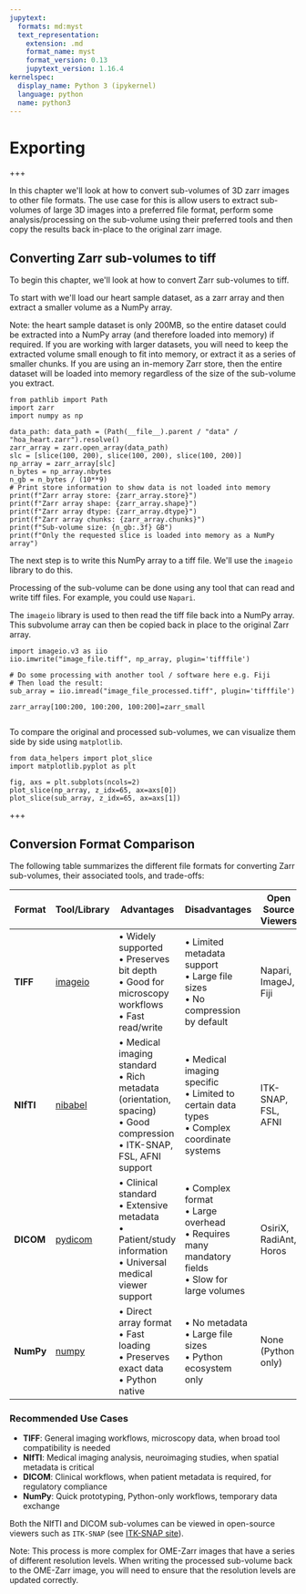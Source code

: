 ```yaml
---
jupytext:
  formats: md:myst
  text_representation:
    extension: .md
    format_name: myst
    format_version: 0.13
    jupytext_version: 1.16.4
kernelspec:
  display_name: Python 3 (ipykernel)
  language: python
  name: python3
---
```


# Exporting

+++

In this chapter we'll look at how to convert sub-volumes of 3D zarr images to other file formats.
The use case for this is allow users to extract sub-volumes of large 3D images into a preferred file format, perform some analysis/processing on the sub-volume using their preferred tools and then copy the results back in-place to the original zarr image.

## Converting Zarr sub-volumes to tiff

To begin this chapter, we'll look at how to convert Zarr sub-volumes to tiff.

To start with we'll load our heart sample dataset, as a zarr array and then extract a smaller volume as a NumPy array.

Note: the heart sample dataset is only 200MB, so the entire dataset could be extracted into a NumPy array (and therefore loaded into memory) if required.
If you are working with larger datasets, you will need to keep the extracted volume small enough to fit into memory, or extract it as a series of smaller chunks.
If you are using an in-memory Zarr store, then the entire dataset will be loaded into memory regardless of the size of the sub-volume you extract.

```{code-cell} ipython3
from pathlib import Path
import zarr
import numpy as np

data_path: data_path = (Path(__file__).parent / "data" / "hoa_heart.zarr").resolve()
zarr_array = zarr.open_array(data_path)
slc = [slice(100, 200), slice(100, 200), slice(100, 200)]
np_array = zarr_array[slc]
n_bytes = np_array.nbytes  
n_gb = n_bytes / (10**9)
# Print store information to show data is not loaded into memory
print(f"Zarr array store: {zarr_array.store}")
print(f"Zarr array shape: {zarr_array.shape}")
print(f"Zarr array dtype: {zarr_array.dtype}")
print(f"Zarr array chunks: {zarr_array.chunks}")
print(f"Sub-volume size: {n_gb:.3f} GB")
print(f"Only the requested slice is loaded into memory as a NumPy array")
```

The next step is to write this NumPy array to a tiff file.
We'll use the `imageio` library to do this.

Processing of the sub-volume can be done using any tool that can read and write tiff files.
For example, you could use `Napari`.

The `imageio` library is used to then read the tiff file back into a NumPy array.
This subvolume array can then be copied back in place to the original Zarr array.

```{code-cell} ipython3
import imageio.v3 as iio
iio.imwrite("image_file.tiff", np_array, plugin='tifffile')

# Do some processing with another tool / software here e.g. Fiji
# Then load the result:
sub_array = iio.imread("image_file_processed.tiff", plugin='tifffile')

zarr_array[100:200, 100:200, 100:200]=zarr_small


```

To compare the original and processed sub-volumes, we can visualize them side by side using `matplotlib`.

```{code-cell} ipython3
from data_helpers import plot_slice
import matplotlib.pyplot as plt

fig, axs = plt.subplots(ncols=2)
plot_slice(np_array, z_idx=65, ax=axs[0])
plot_slice(sub_array, z_idx=65, ax=axs[1])
```

+++

## Conversion Format Comparison

The following table summarizes the different file formats for converting Zarr sub-volumes, their associated tools, and trade-offs:

| Format | Tool/Library | Advantages | Disadvantages | Open Source Viewers |
|--------|--------------|------------|---------------|---------------------|
| **TIFF** | [imageio](https://imageio.readthedocs.io/) | • Widely supported<br>• Preserves bit depth<br>• Good for microscopy workflows<br>• Fast read/write | • Limited metadata support<br>• Large file sizes<br>• No compression by default | Napari, ImageJ, Fiji |
| **NIfTI** | [nibabel](https://nipy.org/nibabel/) | • Medical imaging standard<br>• Rich metadata (orientation, spacing)<br>• Good compression<br>• ITK-SNAP, FSL, AFNI support | • Medical imaging specific<br>• Limited to certain data types<br>• Complex coordinate systems | ITK-SNAP, FSL, AFNI |
| **DICOM** | [pydicom](https://pydicom.github.io/) | • Clinical standard<br>• Extensive metadata<br>• Patient/study information<br>• Universal medical viewer support | • Complex format<br>• Large overhead<br>• Requires many mandatory fields<br>• Slow for large volumes | OsiriX, RadiAnt, Horos |
| **NumPy** | [numpy](https://numpy.org/) | • Direct array format<br>• Fast loading<br>• Preserves exact data<br>• Python native | • No metadata<br>• Large file sizes<br>• Python ecosystem only | None (Python only) |

### Recommended Use Cases

- **TIFF**: General imaging workflows, microscopy data, when broad tool compatibility is needed
- **NIfTI**: Medical imaging analysis, neuroimaging studies, when spatial metadata is critical
- **DICOM**: Clinical workflows, when patient metadata is required, for regulatory compliance
- **NumPy**: Quick prototyping, Python-only workflows, temporary data exchange



Both the NIfTI and DICOM sub-volumes can be viewed in open-source viewers such as `ITK-SNAP` (see [ITK-SNAP site](https://www.itksnap.org/pmwiki/pmwiki.php)).

Note: This process is more complex for OME-Zarr images that have a series of different resolution levels.
When writing the processed sub-volume back to the OME-Zarr image, you will need to ensure that the resolution levels are updated correctly.
